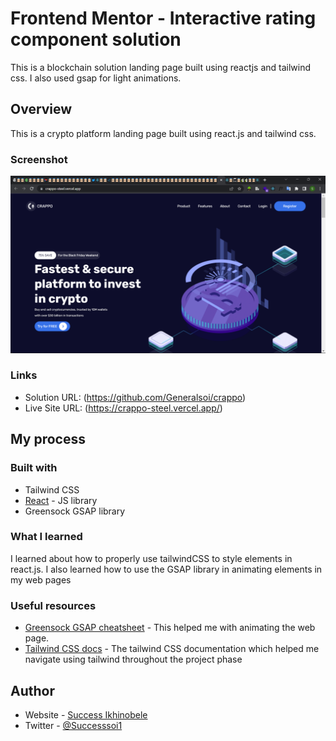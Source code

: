 # Frontend Mentor - Interactive rating component solution

This is a blockchain solution landing page built using reactjs and tailwind css. I also used gsap for light animations.

## Overview

This is a crypto platform landing page built using react.js and tailwind css.

### Screenshot

![](./screenshot.png)

### Links

- Solution URL: (https://github.com/Generalsoi/crappo)
- Live Site URL: (https://crappo-steel.vercel.app/)

## My process

### Built with

- Tailwind CSS
- [React](https://reactjs.org/) - JS library
- Greensock GSAP library

### What I learned

I learned about how to properly use tailwindCSS to style elements in react.js. I also learned how to use the GSAP library in animating elements in my web pages

### Useful resources

- [Greensock GSAP cheatsheet](https://greensock.com/cheatsheet/) - This helped me with animating the web page.
- [Tailwind CSS docs](https://tailwindcss.com/docs/installation) - The tailwind CSS documentation which helped me navigate using tailwind throughout the project phase

## Author

- Website - [Success Ikhinobele](https://www.github.com/Generalsoi)
- Twitter - [@Successsoi1](https://www.twitter.com/Successsoi1)
